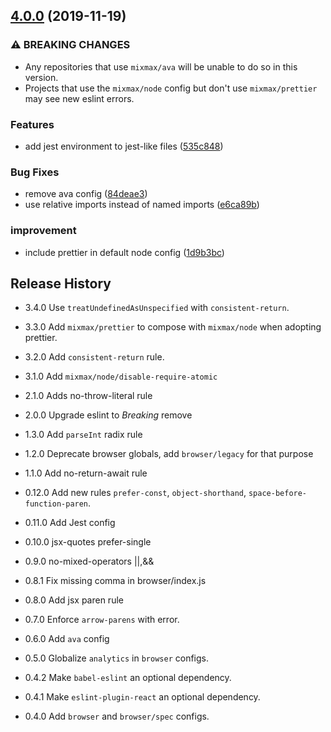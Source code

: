 ## [4.0.0](https://github.com/mixmaxhq/eslint-config-mixmax/compare/v3.4.0...v4.0.0) (2019-11-19)


### ⚠ BREAKING CHANGES

* Any repositories that use `mixmax/ava` will be unable to do so in this version.
* Projects that use the `mixmax/node` config but don't
use `mixmax/prettier` may see new eslint errors.

### Features

* add jest environment to jest-like files ([535c848](https://github.com/mixmaxhq/eslint-config-mixmax/commit/535c84839fea0174e4b02272146f11b75c377524))


### Bug Fixes

* remove ava config ([84deae3](https://github.com/mixmaxhq/eslint-config-mixmax/commit/84deae3b1108c233b5a523dea47de584c86c016a))
* use relative imports instead of named imports ([e6ca89b](https://github.com/mixmaxhq/eslint-config-mixmax/commit/e6ca89b0682e02c84a403adf5837cf6698c430ff))


### improvement

* include prettier in default node config ([1d9b3bc](https://github.com/mixmaxhq/eslint-config-mixmax/commit/1d9b3bc7f72b14b7cfc2dbdfe7634841866400ce))

## Release History

* 3.4.0 Use `treatUndefinedAsUnspecified` with `consistent-return`.

* 3.3.0 Add `mixmax/prettier` to compose with `mixmax/node` when adopting prettier.

* 3.2.0 Add `consistent-return` rule.

* 3.1.0 Add `mixmax/node/disable-require-atomic`

* 2.1.0 Adds no-throw-literal rule

* 2.0.0 Upgrade eslint to  *Breaking* remove 

* 1.3.0 Add `parseInt` radix rule

* 1.2.0 Deprecate browser globals, add `browser/legacy` for that purpose

* 1.1.0 Add no-return-await rule

* 0.12.0 Add new rules `prefer-const`, `object-shorthand`, `space-before-function-paren`.

* 0.11.0 Add Jest config

* 0.10.0 jsx-quotes prefer-single

* 0.9.0 no-mixed-operators ||,&&

* 0.8.1 Fix missing comma in browser/index.js

* 0.8.0 Add jsx paren rule

* 0.7.0 Enforce `arrow-parens` with error.

* 0.6.0 Add `ava` config

* 0.5.0 Globalize `analytics` in `browser` configs.

* 0.4.2 Make `babel-eslint` an optional dependency.

* 0.4.1 Make `eslint-plugin-react` an optional dependency.

* 0.4.0 Add `browser` and `browser/spec` configs.
